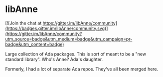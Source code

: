 # libAnne

[![Join the chat at https://gitter.im/libAnne/community](https://badges.gitter.im/libAnne/community.svg)](https://gitter.im/libAnne/community?utm_source=badge&utm_medium=badge&utm_campaign=pr-badge&utm_content=badge)

Large collection of Ada packages. This is sort of meant to be a "new standard library". Who's Anne? Ada's daughter.

Formerly, I had a lot of separate Ada repos. They've all been merged here.
